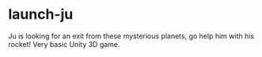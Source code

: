 # launch-ju
Ju is looking for an exit from these mysterious planets, go help him with his rocket! Very basic Unity 3D game.
